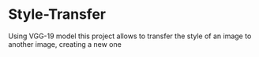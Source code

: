 # Style-Transfer
Using VGG-19 model this project allows to transfer the style of an image to another image, creating a new one

